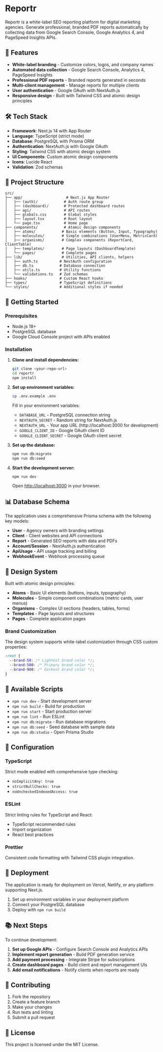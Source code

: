 # Reportr

Reportr is a white-label SEO reporting platform for digital marketing agencies. Generate professional, branded PDF reports automatically by collecting data from Google Search Console, Google Analytics 4, and PageSpeed Insights APIs.

## 🚀 Features

- **White-label branding** - Customize colors, logos, and company names
- **Automated data collection** - Google Search Console, Analytics 4, PageSpeed Insights
- **Professional PDF reports** - Branded reports generated in seconds
- **Multi-client management** - Manage reports for multiple clients
- **User authentication** - Google OAuth with NextAuth.js
- **Responsive design** - Built with Tailwind CSS and atomic design principles

## 🛠 Tech Stack

- **Framework**: Next.js 14 with App Router
- **Language**: TypeScript (strict mode)
- **Database**: PostgreSQL with Prisma ORM
- **Authentication**: NextAuth.js with Google OAuth
- **Styling**: Tailwind CSS with atomic design system
- **UI Components**: Custom atomic design components
- **Icons**: Lucide React
- **Validation**: Zod schemas

## 📁 Project Structure

```
src/
├── app/                    # Next.js App Router
│   ├── (auth)/            # Auth route group
│   ├── (dashboard)/       # Protected dashboard routes
│   ├── api/               # API routes
│   ├── globals.css        # Global styles
│   ├── layout.tsx         # Root layout
│   └── page.tsx           # Home page
├── components/            # Atomic design components
│   ├── atoms/            # Basic elements (Button, Input, Typography)
│   ├── molecules/        # Simple combinations (UserMenu, MetricCard)
│   ├── organisms/        # Complex components (ReportCard, ClientTable)
│   ├── templates/        # Page layouts (DashboardTemplate)
│   └── pages/            # Complete pages
├── lib/                  # Utilities, API clients, helpers
│   ├── auth.ts          # NextAuth configuration
│   ├── db.ts            # Database connection
│   ├── utils.ts         # Utility functions
│   └── validations.ts   # Zod schemas
├── hooks/               # Custom React hooks
├── types/               # TypeScript definitions
└── styles/              # Additional styles if needed
```

## 🚦 Getting Started

### Prerequisites

- Node.js 18+ 
- PostgreSQL database
- Google Cloud Console project with APIs enabled

### Installation

1. **Clone and install dependencies:**
   ```bash
   git clone <your-repo-url>
   cd reportr
   npm install
   ```

2. **Set up environment variables:**
   ```bash
   cp .env.example .env
   ```
   
   Fill in your environment variables:
   - `DATABASE_URL` - PostgreSQL connection string
   - `NEXTAUTH_SECRET` - Random string for NextAuth.js
   - `NEXTAUTH_URL` - Your app URL (http://localhost:3000 for development)
   - `GOOGLE_CLIENT_ID` - Google OAuth client ID
   - `GOOGLE_CLIENT_SECRET` - Google OAuth client secret

3. **Set up the database:**
   ```bash
   npm run db:migrate
   npm run db:seed
   ```

4. **Start the development server:**
   ```bash
   npm run dev
   ```

   Open [http://localhost:3000](http://localhost:3000) in your browser.

## 📊 Database Schema

The application uses a comprehensive Prisma schema with the following key models:

- **User** - Agency owners with branding settings
- **Client** - Client websites and API connections  
- **Report** - Generated SEO reports with data and PDFs
- **Account/Session** - NextAuth.js authentication
- **ApiUsage** - API usage tracking and billing
- **WebhookEvent** - Webhook processing queue

## 🎨 Design System

Built with atomic design principles:

- **Atoms** - Basic UI elements (buttons, inputs, typography)
- **Molecules** - Simple component combinations (metric cards, user menus)
- **Organisms** - Complex UI sections (headers, tables, forms)
- **Templates** - Page layouts and structures
- **Pages** - Complete application pages

### Brand Customization

The design system supports white-label customization through CSS custom properties:

```css
:root {
  --brand-50: /* Lightest brand color */;
  --brand-500: /* Primary brand color */;
  --brand-900: /* Darkest brand color */;
}
```

## 📝 Available Scripts

- `npm run dev` - Start development server
- `npm run build` - Build for production
- `npm run start` - Start production server
- `npm run lint` - Run ESLint
- `npm run db:migrate` - Run database migrations
- `npm run db:seed` - Seed database with sample data
- `npm run db:studio` - Open Prisma Studio

## 🔧 Configuration

### TypeScript

Strict mode enabled with comprehensive type checking:
- `noImplicitAny: true`
- `strictNullChecks: true`
- `noUncheckedIndexedAccess: true`

### ESLint

Strict linting rules for TypeScript and React:
- TypeScript recommended rules
- Import organization
- React best practices

### Prettier

Consistent code formatting with Tailwind CSS plugin integration.

## 🚀 Deployment

The application is ready for deployment on Vercel, Netlify, or any platform supporting Next.js.

1. Set up environment variables in your deployment platform
2. Connect your PostgreSQL database
3. Deploy with `npm run build`

## 📚 Next Steps

To continue development:

1. **Set up Google APIs** - Configure Search Console and Analytics APIs
2. **Implement report generation** - Build PDF generation service
3. **Add payment processing** - Integrate Stripe for subscriptions
4. **Create dashboard pages** - Build client and report management UIs
5. **Add email notifications** - Notify clients when reports are ready

## 🤝 Contributing

1. Fork the repository
2. Create a feature branch
3. Make your changes
4. Run tests and linting
5. Submit a pull request

## 📄 License

This project is licensed under the MIT License.